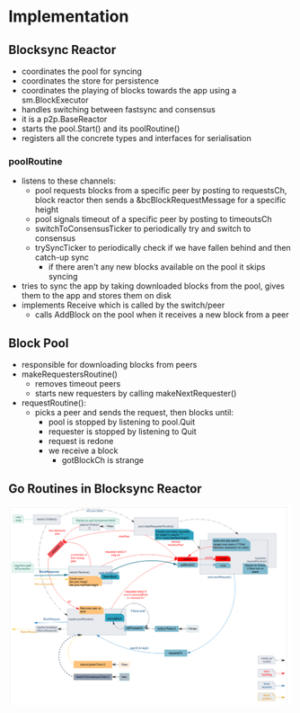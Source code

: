 # Implementation

## Blocksync Reactor

- coordinates the pool for syncing
- coordinates the store for persistence
- coordinates the playing of blocks towards the app using a sm.BlockExecutor
- handles switching between fastsync and consensus
- it is a p2p.BaseReactor
- starts the pool.Start() and its poolRoutine()
- registers all the concrete types and interfaces for serialisation

### poolRoutine

- listens to these channels:
    - pool requests blocks from a specific peer by posting to requestsCh, block reactor then sends
    a &bcBlockRequestMessage for a specific height
    - pool signals timeout of a specific peer by posting to timeoutsCh
    - switchToConsensusTicker to periodically try and switch to consensus
    - trySyncTicker to periodically check if we have fallen behind and then catch-up sync
        - if there aren't any new blocks available on the pool it skips syncing
- tries to sync the app by taking downloaded blocks from the pool, gives them to the app and stores
  them on disk
- implements Receive which is called by the switch/peer
    - calls AddBlock on the pool when it receives a new block from a peer

## Block Pool

- responsible for downloading blocks from peers
- makeRequestersRoutine()
    - removes timeout peers
    - starts new requesters by calling makeNextRequester()
- requestRoutine():
    - picks a peer and sends the request, then blocks until:
        - pool is stopped by listening to pool.Quit
        - requester is stopped by listening to Quit
        - request is redone
        - we receive a block
            - gotBlockCh is strange

## Go Routines in Blocksync Reactor

![Go Routines Diagram](img/bc-reactor-routines.png)
